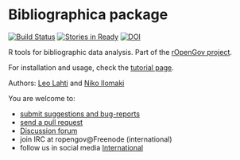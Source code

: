 Bibliographica package
=====

[![Build Status](https://api.travis-ci.org/rOpenGov/bibliographica.png)](https://travis-ci.org/rOpenGov/bibliographica)
[![Stories in Ready](https://badge.waffle.io/ropengov/bibliographica.png?label=Ready)](http://waffle.io/ropengov/bibliographica)
[![DOI](https://zenodo.org/badge/4203/rOpenGov/bibliographica.png)](https://github.com/rOpenGov/bibliographica)


R tools for bibliographic data analysis. Part of the [rOpenGov
project](http://ropengov.github.io/). 

For installation and usage, check the [tutorial
page](https://github.com/rOpenGov/bibliographica/blob/master/vignettes/tutorial.md).

Authors: [Leo Lahti](https://github.com/antagomir/) and [Niko Ilomaki]()

You are welcome to:
  
  * [submit suggestions and bug-reports](https://github.com/louhos/bibliographica/issues)
  * [send a pull request](https://github.com/louhos/bibliographica/)
  * [Discussion forum](https://groups.google.com/forum/?hl=fi#!forum/ropengov-forum)
  * join IRC at ropengov@Freenode (international)
  * follow us in social media [International](http://ropengov.github.io/contribute/)
 
